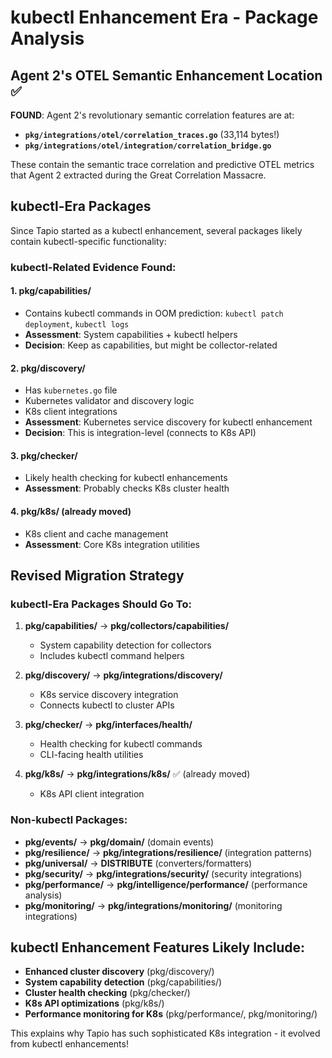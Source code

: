 # kubectl Enhancement Era - Package Analysis

## Agent 2's OTEL Semantic Enhancement Location ✅

**FOUND**: Agent 2's revolutionary semantic correlation features are at:
- **`pkg/integrations/otel/correlation_traces.go`** (33,114 bytes!)
- **`pkg/integrations/otel/integration/correlation_bridge.go`**

These contain the semantic trace correlation and predictive OTEL metrics that Agent 2 extracted during the Great Correlation Massacre.

## kubectl-Era Packages

Since Tapio started as a kubectl enhancement, several packages likely contain kubectl-specific functionality:

### kubectl-Related Evidence Found:

#### 1. pkg/capabilities/
- Contains kubectl commands in OOM prediction: `kubectl patch deployment`, `kubectl logs`
- **Assessment**: System capabilities + kubectl helpers
- **Decision**: Keep as capabilities, but might be collector-related

#### 2. pkg/discovery/
- Has `kubernetes.go` file
- Kubernetes validator and discovery logic
- K8s client integrations
- **Assessment**: Kubernetes service discovery for kubectl enhancement
- **Decision**: This is integration-level (connects to K8s API)

#### 3. pkg/checker/
- Likely health checking for kubectl enhancements
- **Assessment**: Probably checks K8s cluster health

#### 4. pkg/k8s/ (already moved)
- K8s client and cache management
- **Assessment**: Core K8s integration utilities

## Revised Migration Strategy

### kubectl-Era Packages Should Go To:

1. **pkg/capabilities/** → **pkg/collectors/capabilities/**
   - System capability detection for collectors
   - Includes kubectl command helpers

2. **pkg/discovery/** → **pkg/integrations/discovery/**
   - K8s service discovery integration
   - Connects kubectl to cluster APIs

3. **pkg/checker/** → **pkg/interfaces/health/**
   - Health checking for kubectl commands
   - CLI-facing health utilities

4. **pkg/k8s/** → **pkg/integrations/k8s/** ✅ (already moved)
   - K8s API client integration

### Non-kubectl Packages:

- **pkg/events/** → **pkg/domain/** (domain events)
- **pkg/resilience/** → **pkg/integrations/resilience/** (integration patterns)
- **pkg/universal/** → **DISTRIBUTE** (converters/formatters)
- **pkg/security/** → **pkg/integrations/security/** (security integrations)
- **pkg/performance/** → **pkg/intelligence/performance/** (performance analysis)
- **pkg/monitoring/** → **pkg/integrations/monitoring/** (monitoring integrations)

## kubectl Enhancement Features Likely Include:

- **Enhanced cluster discovery** (pkg/discovery/)
- **System capability detection** (pkg/capabilities/)
- **Cluster health checking** (pkg/checker/)
- **K8s API optimizations** (pkg/k8s/)
- **Performance monitoring for K8s** (pkg/performance/, pkg/monitoring/)

This explains why Tapio has such sophisticated K8s integration - it evolved from kubectl enhancements!